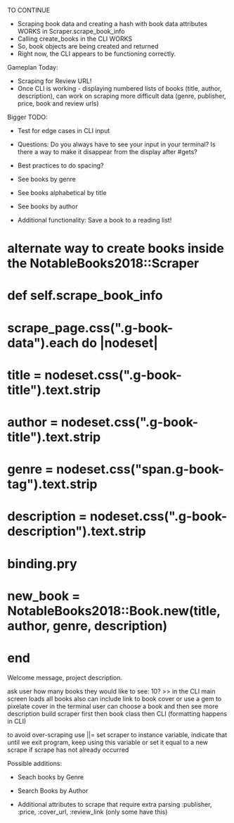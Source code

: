TO CONTINUE
  - Scraping book data and creating a hash with book data attributes WORKS in Scraper.scrape_book_info
  - Calling create_books in the CLI WORKS
  - So, book objects are being created and returned
  - Right now, the CLI appears to be functioning correctly.

Gameplan Today:
- Scraping for Review URL!
- Once CLI is working - displaying numbered lists of books (title, author, description), can work
    on scraping more difficult data (genre, publisher, price, book and review urls)

Bigger TODO:
- Test for edge cases in CLI input
- Questions: Do you always have to see your input in your terminal? Is there a way to make it disappear from the display after #gets?
- Best practices to do spacing?
- See books by genre
- See books alphabetical by title
- See books by author

- Additional functionality: Save a book to a reading list!

# alternate way to create books inside the NotableBooks2018::Scraper
#  def self.scrape_book_info
# scrape_page.css(".g-book-data").each do |nodeset|
#   title = nodeset.css(".g-book-title").text.strip
#   author = nodeset.css(".g-book-title").text.strip
#   genre = nodeset.css("span.g-book-tag").text.strip
#   description = nodeset.css(".g-book-description").text.strip
#   binding.pry
#   new_book = NotableBooks2018::Book.new(title, author, genre, description)
# end



 Welcome message, project description.

 ask user how many books they would like to see: 10? >> in the CLI
 main screen loads all books
   also can include link to book cover
   or use a gem to pixelate cover in the terminal
 user can choose a book and then see more description
 build scraper first
 then book class
 then CLI (formatting happens in CLI)

 to avoid over-scraping
 use ||=
 set scraper to instance variable, indicate that until we exit program, keep using this variable
 or set it equal to a new scrape if scrape has not already occurred


Possible additions:
- Seach books by Genre
- Search Books by Author

- Additional attributes to scrape that require extra parsing
:publisher, :price, :cover_url, :review_link (only some have this)
